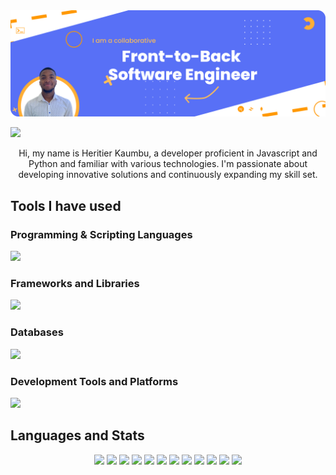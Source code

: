 <img src="images/banner.png">

<p><a href="https://twitter.com/2207_hbk"><img src="https://img.shields.io/twitter/follow/2207_hbk?logo=twitter&style=for-the-badge"></a></p>

<p align="center">
  Hi, my name is Heritier Kaumbu, a developer proficient in Javascript and Python and familiar with various technologies. I'm passionate about developing innovative solutions and continuously expanding my skill set.
</p>

## Tools I have used

### Programming & Scripting Languages

<img src="https://skillicons.dev/icons?i=html,css,js,typescript,python,cs,java,php,tailwind" />

### Frameworks and Libraries

<img src="https://skillicons.dev/icons?i=react,next,redux,nodejs,flask,fastapi,dotnet,spring," />

### Databases

<img src="https://skillicons.dev/icons?i=mongodb,mysql,postgresql" />

### Development Tools and Platforms

<img src="https://skillicons.dev/icons?i=git,github,vscode,visualstudio,postman,supabase,planetscale" />

## Languages and Stats

<div align="center">
  <img src="https://img.shields.io/badge/JavaScript-%23F7DF1E.svg?logo=javascript&logoColor=white&style=for-the-badge">
  <img src="https://img.shields.io/badge/Python-%3776AB.svg?logo=python&logoColor=white&style=for-the-badge">
  <img src="https://img.shields.io/badge/C%23-%2395128F.svg?logo=c-sharp&logoColor=white&style=for-the-badge">
  <img src="https://img.shields.io/badge/Java-%23ED8B00.svg?logo=java&logoColor=white&style=for-the-badge">
  <img src="https://img.shields.io/badge/Node.js-%23339933.svg?logo=node.js&logoColor=white&style=for-the-badge">
  <img src="https://img.shields.io/badge/React-%2361DAFB.svg?logo=react&logoColor=white&style=for-the-badge">
  <img src="https://img.shields.io/badge/React%20Native-%2320232a.svg?logo=react&logoColor=%2361dafb&style=for-the-badge">
  <img src="https://img.shields.io/badge/Django-%23092E20.svg?logo=django&logoColor=white&style=for-the-badge">
  <img src="https://img.shields.io/badge/ASP.NET-%23512BD4.svg?logo=dot-net&logoColor=white&style=for-the-badge">
  <img src="https://img.shields.io/badge/MongoDB-%2347A248.svg?logo=mongodb&logoColor=white&style=for-the-badge">
  <img src="https://img.shields.io/badge/TypeScript-%23007ACC.svg?logo=typescript&logoColor=white&style=for-the-badge">
  <img src="https://img.shields.io/badge/Supabase-%2333CCFF.svg?logo=supabase&logoColor=white&style=for-the-badge">
  <!-- Langchain badge can be added here once available -->
</div>
